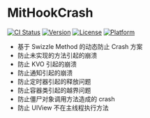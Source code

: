 # MitHookCrash
[![CI Status](http://img.shields.io/travis/mcmengchen/MitHookCrash.svg?style=flat)](https://travis-ci.org/mcmengchen/MitHookCrash)
[![Version](https://img.shields.io/cocoapods/v/MitHookCrash.svg?style=flat)](http://cocoapods.org/pods/MitHookCrash)
[![License](https://img.shields.io/cocoapods/l/MitHookCrash.svg?style=flat)](http://cocoapods.org/pods/MitHookCrash)
[![Platform](https://img.shields.io/cocoapods/p/MitHookCrash.svg?style=flat)](http://cocoapods.org/pods/MitHookCrash)
+ 基于 Swizzle Method 的动态防止 Crash 方案
+ 防止未实现的方法引起的崩溃
+ 防止 KVO 引起的崩溃
+ 防止通知引起的崩溃
+ 防止定时器引起的释放问题
+ 防止容器类引起的越界问题
+ 防止僵尸对象调用方法造成的 crash
+ 防止 UIView 不在主线程执行方法
